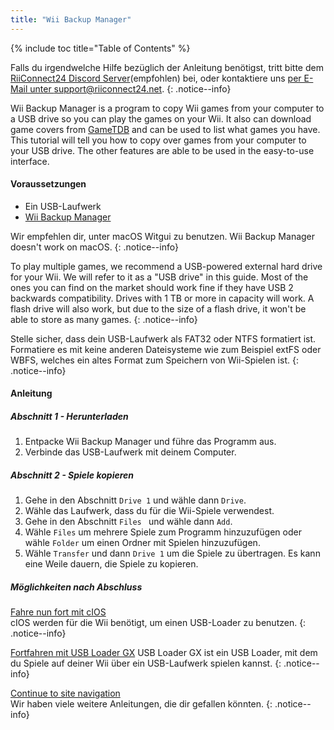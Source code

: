 ```yaml
---
title: "Wii Backup Manager"
---
```


{% include toc title="Table of Contents" %}

Falls du irgendwelche Hilfe bezüglich der Anleitung benötigst, tritt bitte dem [RiiConnect24 Discord Server](https://discord.gg/b4Y7jfD)(empfohlen) bei, oder kontaktiere uns [per E-Mail unter support@riiconnect24.net](mailto:support@riiconnect24.net).
{: .notice--info}

Wii Backup Manager is a program to copy Wii games from your computer to a USB drive so you can play the games on your Wii. It also can download game covers from [GameTDB](https://gametdb.com/) and can be used to list what games you have. This tutorial will tell you how to copy over games from your computer to your USB drive. The other features are able to be used in the easy-to-use interface.
#### Voraussetzungen

* Ein USB-Laufwerk
* [Wii Backup Manager](https://static.wiidatabase.de/Wii-Backup-Manager.zip)

Wir empfehlen dir, unter macOS Witgui zu benutzen. Wii Backup Manager doesn't work on macOS.
{: .notice--info}

To play multiple games, we recommend a USB-powered external hard drive for your Wii. We will refer to it as a "USB drive" in this guide. Most of the ones you can find on the market should work fine if they have USB 2 backwards compatibility. Drives with 1 TB or more in capacity will work. A flash drive will also work, but due to the size of a flash drive, it won't be able to store as many games.
{: .notice--info}

Stelle sicher, dass dein USB-Laufwerk als FAT32 oder NTFS formatiert ist. Formatiere es mit keine anderen Dateisysteme wie zum Beispiel extFS oder WBFS, welches ein altes Format zum Speichern von Wii-Spielen ist.
{: .notice--info}

#### Anleitung

##### Abschnitt 1 - Herunterladen

1. Entpacke Wii Backup Manager und führe das Programm aus.
2. Verbinde das USB-Laufwerk mit deinem Computer.

##### Abschnitt 2 - Spiele kopieren

1. Gehe in den Abschnitt `Drive 1` und wähle dann `Drive`.
2. Wähle das Laufwerk, dass du für die Wii-Spiele verwendest.
3. Gehe in den Abschnitt `Files ` und wähle dann `Add`.
4. Wähle `Files` um mehrere Spiele zum Programm hinzuzufügen oder wähle `Folder` um einen Ordner mit Spielen hinzuzufügen.
5. Wähle `Transfer` und dann `Drive 1` um die Spiele zu übertragen. Es kann eine Weile dauern, die Spiele zu kopieren.

##### Möglichkeiten nach Abschluss

[Fahre nun fort mit cIOS](cios)<br> cIOS werden für die Wii benötigt, um einen USB-Loader zu benutzen.
{: .notice--info}

[Fortfahren mit USB Loader GX](usbloadergx) USB Loader GX ist ein USB Loader, mit dem du Spiele auf deiner Wii über ein USB-Laufwerk spielen kannst.
{: .notice--info}

[Continue to site navigation](site-navigation)<br> Wir haben viele weitere Anleitungen, die dir gefallen könnten.
{: .notice--info}
